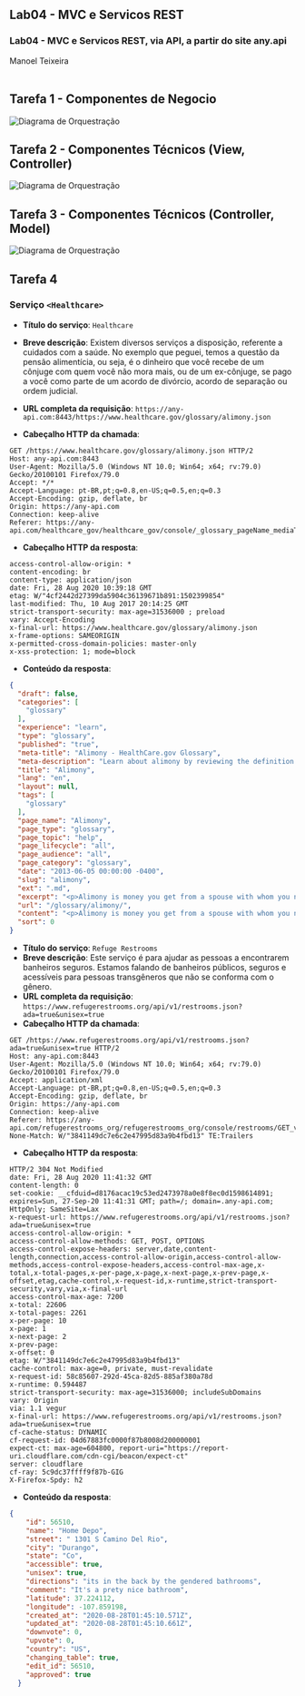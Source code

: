 ## Lab04 - MVC e Servicos REST
### Lab04 - MVC e Servicos REST, via API, a partir do site any.api<br>
Manoel Teixeira<br><br>
## Tarefa 1 - Componentes de Negocio

![Diagrama de Orquestração](images/Slide1.JPG)
<br>

## Tarefa 2 - Componentes Técnicos (View, Controller)

![Diagrama de Orquestração](images/Slide2.JPG)
<br>

## Tarefa 3 - Componentes Técnicos (Controller, Model)

![Diagrama de Orquestração](images/Slide3.JPG)
<br>

## Tarefa 4

### Serviço `<Healthcare>`

* **Título do serviço**: `Healthcare`
* **Breve descrição**:
Existem diversos serviços a disposição, referente a cuidados com a saúde. No exemplo que peguei, temos a questão da pensão alimentícia, ou seja, é o dinheiro que você recebe de um cônjuge com quem você não mora mais, ou de um ex-cônjuge, se pago a você como parte de um acordo de divórcio, acordo de separação ou ordem judicial.
* **URL completa da requisição**: `https://any-api.com:8443/https://www.healthcare.gov/glossary/alimony.json`

* **Cabeçalho HTTP da chamada**:
~~~http
GET /https://www.healthcare.gov/glossary/alimony.json HTTP/2
Host: any-api.com:8443
User-Agent: Mozilla/5.0 (Windows NT 10.0; Win64; x64; rv:79.0) Gecko/20100101 Firefox/79.0
Accept: */*
Accept-Language: pt-BR,pt;q=0.8,en-US;q=0.5,en;q=0.3
Accept-Encoding: gzip, deflate, br
Origin: https://any-api.com
Connection: keep-alive
Referer: https://any-api.com/healthcare_gov/healthcare_gov/console/_glossary_pageName_mediaTypeExtension_/GET
~~~
* **Cabeçalho HTTP da resposta**:
~~~http
access-control-allow-origin: *
content-encoding: br
content-type: application/json
date: Fri, 28 Aug 2020 10:39:18 GMT
etag: W/"4cf2442d27399da5904c36139671b891:1502399854"
last-modified: Thu, 10 Aug 2017 20:14:25 GMT
strict-transport-security: max-age=31536000 ; preload
vary: Accept-Encoding
x-final-url: https://www.healthcare.gov/glossary/alimony.json
x-frame-options: SAMEORIGIN
x-permitted-cross-domain-policies: master-only
x-xss-protection: 1; mode=block
~~~
* **Conteúdo da resposta**:
~~~json
{
  "draft": false,
  "categories": [
    "glossary"
  ],
  "experience": "learn",
  "type": "glossary",
  "published": "true",
  "meta-title": "Alimony - HealthCare.gov Glossary",
  "meta-description": "Learn about alimony by reviewing the definition in the HealthCare.gov Glossary.",
  "title": "Alimony",
  "lang": "en",
  "layout": null,
  "tags": [
    "glossary"
  ],
  "page_name": "Alimony",
  "page_type": "glossary",
  "page_topic": "help",
  "page_lifecycle": "all",
  "page_audience": "all",
  "page_category": "glossary",
  "date": "2013-06-05 00:00:00 -0400",
  "slug": "alimony",
  "ext": ".md",
  "excerpt": "<p>Alimony is money you get from a spouse with whom you no longer live, or a former spouse, if paid to you as part of a divorce agreement, separation agreement, or court order. Payments designated in the agreement or order as child support or as a non-taxable property settlement aren’t alimony.</p>\n\n<p>For more information, see <a href=\"https://www.irs.gov/publications/p504/\">IRS Publication 504</a>.</p>\n",
  "url": "/glossary/alimony/",
  "content": "<p>Alimony is money you get from a spouse with whom you no longer live, or a former spouse, if paid to you as part of a divorce agreement, separation agreement, or court order. Payments designated in the agreement or order as child support or as a non-taxable property settlement aren’t alimony.</p>\n\n<p>For more information, see <a href=\"https://www.irs.gov/publications/p504/\">IRS Publication 504</a>.</p>\n",
  "sort": 0
}
~~~

* **Título do serviço**: `Refuge Restrooms`
* **Breve descrição**:
Este serviço é para ajudar as pessoas a encontrarem banheiros seguros. Estamos falando de banheiros públicos, seguros e acessíveis para pessoas transgêneros que não se conforma com o gênero.
* **URL completa da requisição**: `https://www.refugerestrooms.org/api/v1/restrooms.json?ada=true&unisex=true`
* **Cabeçalho HTTP da chamada**:
~~~http
GET /https://www.refugerestrooms.org/api/v1/restrooms.json?ada=true&unisex=true HTTP/2
Host: any-api.com:8443
User-Agent: Mozilla/5.0 (Windows NT 10.0; Win64; x64; rv:79.0) Gecko/20100101 Firefox/79.0
Accept: application/xml
Accept-Language: pt-BR,pt;q=0.8,en-US;q=0.5,en;q=0.3
Accept-Encoding: gzip, deflate, br
Origin: https://any-api.com
Connection: keep-alive
Referer: https://any-api.com/refugerestrooms_org/refugerestrooms_org/console/restrooms/GET_version_restrooms_format_If-None-Match: W/"3841149dc7e6c2e47995d83a9b4fbd13" TE:Trailers
~~~
* **Cabeçalho HTTP da resposta**:
~~~http
HTTP/2 304 Not Modified
date: Fri, 28 Aug 2020 11:41:32 GMT
content-length: 0
set-cookie: __cfduid=d8176acac19c53ed2473978a0e8f8ec0d1598614891; expires=Sun, 27-Sep-20 11:41:31 GMT; path=/; domain=.any-api.com; HttpOnly; SameSite=Lax
x-request-url: https://www.refugerestrooms.org/api/v1/restrooms.json?ada=true&unisex=true
access-control-allow-origin: *
access-control-allow-methods: GET, POST, OPTIONS
access-control-expose-headers: server,date,content-length,connection,access-control-allow-origin,access-control-allow-methods,access-control-expose-headers,access-control-max-age,x-total,x-total-pages,x-per-page,x-page,x-next-page,x-prev-page,x-offset,etag,cache-control,x-request-id,x-runtime,strict-transport-security,vary,via,x-final-url
access-control-max-age: 7200
x-total: 22606
x-total-pages: 2261
x-per-page: 10
x-page: 1
x-next-page: 2
x-prev-page: 
x-offset: 0
etag: W/"3841149dc7e6c2e47995d83a9b4fbd13"
cache-control: max-age=0, private, must-revalidate
x-request-id: 58c85607-292d-45ca-82d5-885af380a78d
x-runtime: 0.594487
strict-transport-security: max-age=31536000; includeSubDomains
vary: Origin
via: 1.1 vegur
x-final-url: https://www.refugerestrooms.org/api/v1/restrooms.json?ada=true&unisex=true
cf-cache-status: DYNAMIC
cf-request-id: 04d67883fc0000f87b8008d200000001
expect-ct: max-age=604800, report-uri="https://report-uri.cloudflare.com/cdn-cgi/beacon/expect-ct"
server: cloudflare
cf-ray: 5c9dc37ffff9f87b-GIG
X-Firefox-Spdy: h2
~~~
* **Conteúdo da resposta**:
~~~json
{
    "id": 56510,
    "name": "Home Depo",
    "street": " 1301 S Camino Del Rio",
    "city": "Durango",
    "state": "Co",
    "accessible": true,
    "unisex": true,
    "directions": "its in the back by the gendered bathrooms",
    "comment": "It's a prety nice bathroom",
    "latitude": 37.224112,
    "longitude": -107.859198,
    "created_at": "2020-08-28T01:45:10.571Z",
    "updated_at": "2020-08-28T01:45:10.661Z",
    "downvote": 0,
    "upvote": 0,
    "country": "US",
    "changing_table": true,
    "edit_id": 56510,
    "approved": true
  }
~~~

